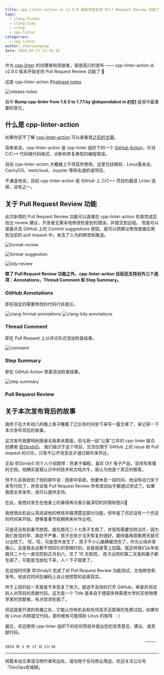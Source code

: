 ```yaml
---
title: cpp-linter-action 从 v2.9.0 版本开始支持 Pull Request Review 功能了 👏
tags:
  - clang-format
  - clang-tidy
  - clang
  - cpp-linter
categories:
  - cpp-linter
author: shenxianpeng
date: 2024-02-17 11:34:18
---
```


作为 [cpp-linter](https://github.com/cpp-linter) 的创建者和贡献者，我很高兴的宣布 —— cpp-linter-action 从 v2.9.0 版本开始支持 Pull Request Review 功能了 👏

这是 cpp-linter-action 的[release notes](https://github.com/cpp-linter/cpp-linter-action/releases)

![release notes](cpp-linter-action/cpp-linter-action@2.9.0.png)

其中 **Bump cpp-linter from 1.6.5 to 1.7.1 by @dependabot in [#191](https://github.com/cpp-linter/cpp-linter-action/pull/191)** 是其中最重要的变化。

## 什么是 cpp-linter-action

如果你还不了解 [cpp-linter-action](https://github.com/cpp-linter/cpp-linter-action) 可以查看我[之前的文章](https://shenxianpeng.github.io/2022/08/cpp-linter/)。

简单来说，cpp-linter-action 是 cpp-linter 组织下的一个 [GitHub Action](https://docs.github.com/en/actions/quickstart)，针对 C/C++ 代码做代码格式、诊断和修复典型的编程错误。

目前 cpp-linter-action 大概被上千项目所使用，这里包括微软、Linux基金会、CachyOS、nextcloud、Jupyter 等知名组织或项目。

不谦虚地说，目前 cpp-linter-action 是 GitHub 上 C/C++ 项目的最佳 Linter 选择，没有之一。

## 关于 Pull Request Review 功能

此次新增的 Pull Request Review 功能可以直接在 cpp-linter-action 检查完成后给出 review 建议，开发者无需本地修改检查到的错误，并提交到远程。
而是可以直接点击 GitHub 上的 Commit suggestions 按钮，就可以把建议修改直接应用到当前的 pull request 中，省去了人为的修改和推送。

![format-review](cpp-linter-action/format-review.png)

![format-suggestion](cpp-linter-action/format-suggestion.png)

![tidy-review](cpp-linter-action/tidy-review.png)

**除了 Pull Request Review 功能之外，cpp-linter-action 目前还支持另外三个选项：Annotations，Thread Comment 和 Step Summary。**

### GitHub Annotations

即在指定的需要修改的代码行处提示。

![clang-format annotations](cpp-linter-action/clang-format-annotations.png)
![clang-tidy annotations](cpp-linter-action/clang-tidy-annotations.png)

### Thread Comment

即在 Pull Request 上以评论形式添加检查结果。

![comment](cpp-linter-action/comment.png)

### Step Summary

即在 GitHub Action 界面添加检查结果。

![step summary](cpp-linter-action/step-summary.png)

### Pull Request Review

## 关于本次发布背后的故事

我终于在大年初八的晚上孩子睡着了之后有时间坐下来写一篇文章了，来记录一下本次发布背后的故事。

这次发布我要特别感谢与我素未蒙面，但与我一起“公事”三年的 cpp-linter 联合创建者 [@2bndy5](https://github.com/2bndy5)。
我们结识于这个项目，交流仅限于 GitHub 上的 issue 和 Pull request 的讨论，只有不公开信息会才通过邮件来传达。

正如 @2bndy5 的个人介绍那样：热衷于编程，喜欢 DIY 电子产品，坚持写易懂的文档。他确实是我认识中的技术和文档大牛，我认为他是个真正的极客。

但不久前我收到了他的邮件说：因家中变故，他要休息一段时间，他没有动力坐下来写代码了，并告诉我 Pull Request Review 所有改动似乎都通过测试了。如果我想主导发布，他可以提供支持。

在此，我想对发生在他身上的事情再次表示最深切的同情和慰问🙏

我想借此机会认真阅读他的修改并搞清楚这部分功能，但年底了迟迟没有一个充足的时间来开始，想等着春节假期再来补作业吧。

可是还没有到春节放假，就在腊月二十七孩子生病了，并告知需要住院治疗，因为我们发现的早，病症不严重，孩子在除夕当天恢复的很好，期待着再观察两天就可以出院了。
哎，哎，可是意外发生了，孩子不小心胳膊被烫伤了，作为父母非常痛心，这是我永远都不想回忆的至暗时刻。总是就是雪上加霜。就这样我们从年前腊月二十七一直住院到正月初六，住了 10 天医院。
孩子出院的第二天我和妻子都生病了，可能是当放松下来，人一下子就累了。

在这段时间里 @2bndy5 完成了对 Pull Request Review 功能测试、文档修改和发布。他说花时间在编码上会让他短暂的逃离现实。

终于上班的前一天我差不多恢复了体力，就迫不及待的打开 GitHub，审查并测试别人对项目的贡献代码，这次是一个 Title 是来自于德国多特蒙德大学的天体物理学家的贡献者，有点惊讶到我了。

但这就是开源的有趣之处，它能让你有机会和任何高手近距离的免费过招。如果你给 Linux 内核提交代码，那你极有可能得到 Linus 的指导 ：）

最后，欢迎使用 cpp-linter 组织下的任何项目并提出您的宝贵意见、建议、或贡献代码。


                                                                    ————— 2024 年 2 月 17 日 23:34

---

转载本站文章请注明作者和出处，请勿用于任何商业用途。欢迎关注公众号「DevOps攻城狮」


